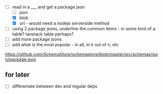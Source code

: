 


- [ ] read in a ___ and get a package json
    - [ ] json 
    - [x] blob
    - [x] url - would need a nodejs serverside method
- [ ] using 2 package jsons, underline the common items - in some kind of a table? tanstack table perhaps?
- [ ] add more package jsons
- [ ] add what is the most popular - in all, in k out of n, etc

https://github.com/SchemaStore/schemastore/blob/master/src/schemas/json/package.json

## for later
- [ ] differeniate between dev and regular deps
